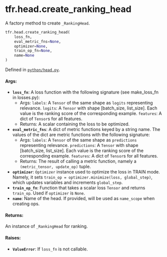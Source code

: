 <div itemscope itemtype="http://developers.google.com/ReferenceObject">
<meta itemprop="name" content="tfr.head.create_ranking_head" />
<meta itemprop="path" content="Stable" />
</div>

# tfr.head.create_ranking_head

A factory method to create `_RankingHead`.

```python
tfr.head.create_ranking_head(
    loss_fn,
    eval_metric_fns=None,
    optimizer=None,
    train_op_fn=None,
    name=None
)
```

Defined in
[`python/head.py`](https://github.com/tensorflow/ranking/tree/master/tensorflow_ranking/python/head.py).

<!-- Placeholder for "Used in" -->

#### Args:

*   <b>`loss_fn`</b>: A loss function with the following signature (see
    make_loss_fn in losses.py):
    *   Args: `labels`: A `Tensor` of the same shape as `logits` representing
        relevance. `logits`: A `Tensor` with shape [batch_size, list_size]. Each
        value is the ranking score of the corresponding example. `features`: A
        dict of `Tensor`s for all features.
    *   Returns: A scalar containing the loss to be optimized.
*   <b>`eval_metric_fns`</b>: A dict of metric functions keyed by a string name.
    The values of the dict are metric functions with the following signature:
    *   Args: `labels`: A `Tensor` of the same shape as `predictions`
        representing relevance. `predictions`: A `Tensor` with shape
        [batch_size, list_size]. Each value is the ranking score of the
        corresponding example. `features`: A dict of `Tensor`s for all features.
    *   Returns: The result of calling a metric function, namely a
        `(metric_tensor, update_op)` tuple.
*   <b>`optimizer`</b>: `Optimizer` instance used to optimize the loss in TRAIN
    mode. Namely, it sets `train_op = optimizer.minimize(loss, global_step)`,
    which updates variables and increments `global_step`.
*   <b>`train_op_fn`</b>: Function that takes a scalar loss `Tensor` and returns
    `train_op`. Used if `optimizer` is `None`.
*   <b>`name`</b>: Name of the head. If provided, will be used as `name_scope`
    when creating ops.

#### Returns:

An instance of `_RankingHead` for ranking.

#### Raises:

*   <b>`ValueError`</b>: If `loss_fn` is not callable.
